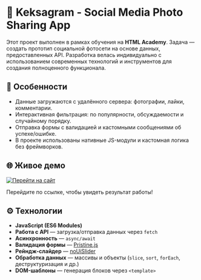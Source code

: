 # 🚀 Keksagram - Social Media Photo Sharing App

Этот проект выполнен в рамках обучения на **HTML Academy**.
Задача — создать прототип социальной фотосети на основе данных, предоставленных API.
Разработка велась индивидуально с использованием современных технологий и инструментов для создания полноценного функционала.

## 📌 Особенности

- Данные загружаются с удалённого сервера: фотографии, лайки, комментарии.
- Интерактивная фильтрация: по популярности, обсуждаемости и случайному порядку.
- Отправка формы с валидацией и кастомными сообщениями об успехе/ошибке.
- В проекте использованы нативные JS-модули и кастомная логика без фреймворков.

## 🌐 Живое демо

[![Перейти на сайт](https://img.shields.io/badge/Смотреть_сайт-8957e5?style=for-the-badge&logo=github&logoColor=white)](https://kristinanoskova.github.io/2235875-kekstagram-32/)

Перейдите по ссылке, чтобы увидеть результат работы!

## ⚙️ Технологии

- **JavaScript (ES6 Modules)**  
- **Работа с API** — загрузка/отправка данных через `fetch`  
- **Асинхронность** — `async/await`  
- **Валидация формы** — [Pristine.js](https://github.com/posabsolute/Pristine)  
- **Рейндж-слайдер** — [noUiSlider](https://github.com/miljko/noUiSlider)  
- **Обработка данных** — массивы и объекты (`slice`, `sort`, `forEach`, деструктуризация и др.) 
- **DOM-шаблоны** — генерация блоков через `<template>`
